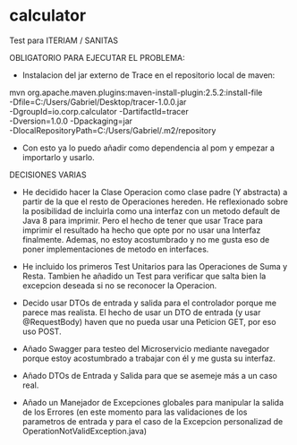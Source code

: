 # calculator
Test para ITERIAM / SANITAS 

OBLIGATORIO PARA EJECUTAR EL PROBLEMA:

- Instalacion del jar externo de Trace en el repositorio local de maven: 

mvn org.apache.maven.plugins:maven-install-plugin:2.5.2:install-file  \
    -Dfile=C:/Users/Gabriel/Desktop/tracer-1.0.0.jar \
    -DgroupId=io.corp.calculator -DartifactId=tracer \
    -Dversion=1.0.0 -Dpackaging=jar \
    -DlocalRepositoryPath=C:/Users/Gabriel/.m2/repository
	
- Con esto ya lo puedo añadir como dependencia al pom y empezar a importarlo y usarlo.

DECISIONES VARIAS
	
- He decidido hacer la Clase Operacion como clase padre (Y abstracta) a partir de la que el resto de Operaciones hereden. He reflexionado sobre la posibilidad de incluirla como una interfaz 
con un metodo default de Java 8 para imprimir. Pero el hecho de tener que usar Trace para imprimir el resultado ha hecho que opte por no usar una Interfaz finalmente. Ademas, no estoy
acostumbrado y no me gusta eso de poner implementaciones de metodo en interfaces.

- He incluido los primeros Test Unitarios para las Operaciones de Suma y Resta. Tambien he añadido un Test para verificar que salta bien la excepcion deseada si no se reconocer la Operacion.

- Decido usar DTOs de entrada y salida para el controlador porque me parece mas realista. El hecho de usar un DTO de entrada (y usar @RequestBody) haven que no pueda usar una Peticion GET, por eso uso POST.

- Añado Swagger para testeo del Microservicio mediante navegador porque estoy acostumbrado a trabajar con él y me gusta su interfaz.

- Añado DTOs de Entrada y Salida para que se asemeje más a un caso real.

- Añado un Manejador de Excepciones globales para manipular la salida de los Errores (en este momento para las validaciones de los parametros
 de entrada y para el caso de la Excepcion personalizad de OperationNotValidException.java)
 
 